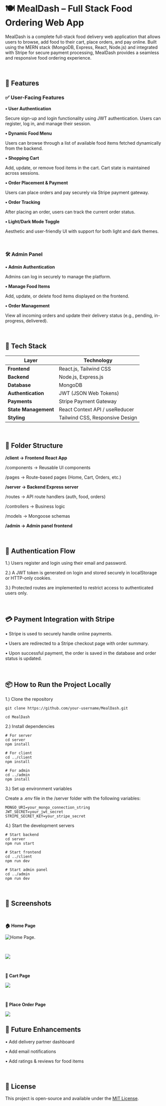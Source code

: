  # 🍽️ MealDash – Full Stack Food Ordering Web App

MealDash is a complete full-stack food delivery web application that allows users to browse, add food to their cart, place orders, and pay online. Built using the MERN stack (MongoDB, Express, React, Node.js) and integrated with Stripe for secure payment processing, MealDash provides a seamless and responsive food ordering experience.  

<br/>

## 🚀 Features

### ✅ User-Facing Features

**• User Authentication**

Secure sign-up and login functionality using JWT authentication. Users can register, log in, and manage their session.

**• Dynamic Food Menu**

Users can browse through a list of available food items fetched dynamically from the backend.

**• Shopping Cart**

Add, update, or remove food items in the cart. Cart state is maintained across sessions.

**• Order Placement & Payment**

Users can place orders and pay securely via Stripe payment gateway.

**• Order Tracking**

After placing an order, users can track the current order status.

**• Light/Dark Mode Toggle**

Aesthetic and user-friendly UI with support for both light and dark themes.

<br/>

### 🛠️ Admin Panel

**• Admin Authentication**

  Admins can log in securely to manage the platform.

**• Manage Food Items**

Add, update, or delete food items displayed on the frontend.

**• Order Management**

View all incoming orders and update their delivery status (e.g., pending, in-progress, delivered).

 <br/>

## 🧰 Tech Stack

| Layer                | Technology                      |
| -------------------- | ------------------------------- |
| **Frontend**         | React.js, Tailwind CSS          |
| **Backend**          | Node.js, Express.js             |
| **Database**         | MongoDB                         |
| **Authentication**   | JWT (JSON Web Tokens)           |
| **Payments**         | Stripe Payment Gateway          |
| **State Management** | React Context API / useReducer  |
| **Styling**          | Tailwind CSS, Responsive Design |

<br/>
 
## 📁 Folder Structure

**/client               → Frontend React App**

  /components         → Reusable UI components
  
  /pages              → Route-based pages (Home, Cart, Orders, etc.)

**/server               → Backend Express server**
    
/routes             → API route handlers (auth, food, orders)
      
 /controllers        → Business logic
      
 /models             → Mongoose schemas

**/admin                → Admin panel frontend**


<br/>

## 🔐 Authentication Flow

1.) Users register and login using their email and password.

2.) A JWT token is generated on login and stored securely in localStorage or HTTP-only cookies.

3.) Protected routes are implemented to restrict access to authenticated users only.

<br/>

## 💳 Payment Integration with Stripe

• Stripe is used to securely handle online payments.

• Users are redirected to a Stripe checkout page with order summary.

• Upon successful payment, the order is saved in the database and order status is updated.

<br/>

## 📦 How to Run the Project Locally

1.) Clone the repository
```
git clone https://github.com/your-username/MealDash.git

cd MealDash
```

2.) Install dependencies

```
# For server
cd server
npm install

# For client
cd ../client
npm install

# For admin
cd ../admin
npm install
```

3.) Set up environment variables

Create a .env file in the /server folder with the following variables:
```
MONGO_URI=your_mongo_connection_string
JWT_SECRET=your_jwt_secret
STRIPE_SECRET_KEY=your_stripe_secret
```

4.) Start the development servers
```
# Start backend
cd server
npm run start

# Start frontend
cd ../client
npm run dev

# Start admin panel
cd ../admin
npm run dev
```

<br/>

## 📸 Screenshots

<br/>

**🏠 Home Page**     <br/>


![Home Page.](https://github.com/user-attachments/assets/9cda4d58-94c5-46e8-b470-9789cee49feb)


<br/>



![](https://github.com/user-attachments/assets/3aaaee2e-70c5-421e-84c9-af9793a9cc2a)


<br/>

**🛒 Cart Page**

![](https://github.com/user-attachments/assets/5cf8dc1d-d502-45a9-b791-0a245e11743d)

<br/>

**🚚 Place Order Page**

![](https://github.com/user-attachments/assets/2e098109-6d9c-4bcf-bc7f-7596fa1f139c)




## 🙌 Future Enhancements

• Add delivery partner dashboard

• Add email notifications

• Add ratings & reviews for food items

<br/>

## 📃 License
This project is open-source and available under the [MIT License](https://opensource.org/license/mit).
